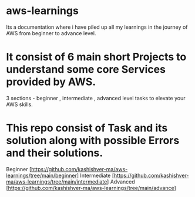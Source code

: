 # aws-learnings
Its a documentation where i have piled up all my learnings in the journey of AWS from beginner to advance level.

# It consist of 6 main short Projects to understand some core Services provided by AWS.

3 sections  - beginner , intermediate , advanced level tasks to elevate your AWS skills.

 # This repo consist of Task and its solution along with possible Errors and their solutions.

 Beginner [https://github.com/kashishver-ma/aws-learnings/tree/main/beginner]
 Intermediate [https://github.com/kashishver-ma/aws-learnings/tree/main/intermediate]
 Advanced [https://github.com/kashishver-ma/aws-learnings/tree/main/advance]
 
 

